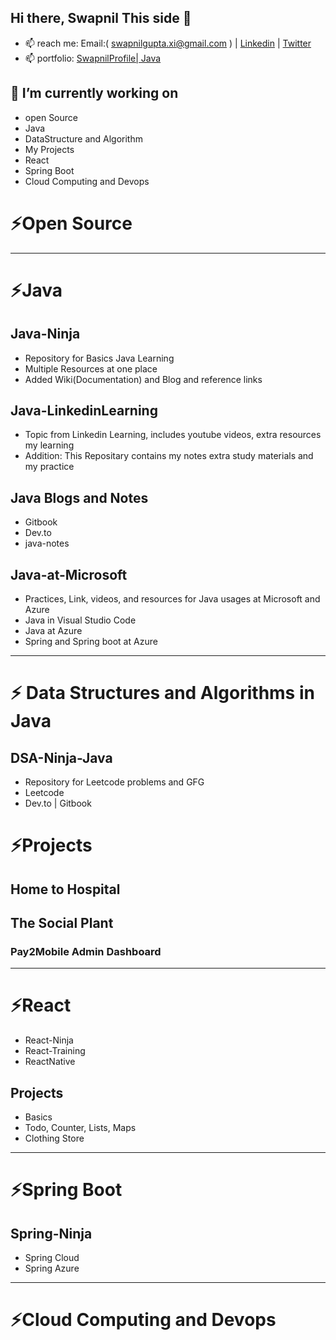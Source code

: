 ## Hi there, Swapnil This side 👋
- 📫 reach me: Email:( swapnilgupta.xi@gmail.com ) | [Linkedin](https://bit.ly/swapnilLinkedin) | [Twitter](https://twitter.com/Insanity_xi)
- 📫 portfolio: [SwapnilProfile| Java](https://bit.ly/swapnilProfile)  

## 🔭 I’m currently working on 
- open Source 
- Java 
- DataStructure and Algorithm 
- My Projects
- React 
- Spring Boot 
- Cloud Computing and Devops

# ⚡Open Source

<hr/>

# ⚡Java 

## Java-Ninja 
- Repository for Basics Java Learning 
- Multiple Resources at one place
- Added Wiki(Documentation) and Blog and reference links

## Java-LinkedinLearning
- Topic from Linkedin Learning, includes youtube videos, extra resources my learning
- Addition: This Repositary contains my notes extra study materials and my practice

## Java Blogs and Notes 
- Gitbook 
- Dev.to
- java-notes

## Java-at-Microsoft
- Practices, Link, videos, and resources for Java usages at Microsoft and Azure
- Java in Visual Studio Code 
- Java at Azure 
- Spring and Spring boot at Azure

<hr/>

# ⚡ Data Structures and Algorithms in Java

## DSA-Ninja-Java
- Repository for Leetcode problems and GFG
- Leetcode
- Dev.to | Gitbook

# ⚡Projects
## Home to Hospital
## The Social Plant 
### Pay2Mobile Admin Dashboard
<hr/>

# ⚡React
- React-Ninja 
- React-Training 
- ReactNative 
## Projects 
  - Basics 
  - Todo, Counter, Lists, Maps
  - Clothing Store 

<hr/>

# ⚡Spring Boot

## Spring-Ninja 
- Spring Cloud 
- Spring Azure
<hr/>

# ⚡Cloud Computing and Devops

<!--
**swapnilxi/swapnilxi** is a ✨ _special_ ✨ repository because its `README.md` (this file) appears on your GitHub profile.

Here are some ideas to get you started:


- 🌱 I’m currently learning ...
- 👯 I’m looking to collaborate on ...
- 🤔 I’m looking for help with ...
- 💬 Ask me about ...
- 📫 How to reach me: ...
- 😄 Pronouns: ...
- ⚡ Fun fact: ...
-->
